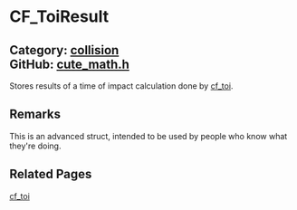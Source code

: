 [](../header.md ':include')

# CF_ToiResult

Category: [collision](https://github.com/RandyGaul/cute_framework/blob/master/docs/api_reference?id=collision)  
GitHub: [cute_math.h](https://github.com/RandyGaul/cute_framework/blob/master/include/cute_math.h)  
---

Stores results of a time of impact calculation done by [cf_toi](https://github.com/RandyGaul/cute_framework/blob/master/docs/collision/cf_toi.md).

## Remarks

This is an advanced struct, intended to be used by people who know what they're doing.

## Related Pages

[cf_toi](https://github.com/RandyGaul/cute_framework/blob/master/docs/collision/cf_toi.md)  
